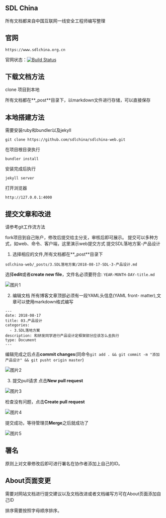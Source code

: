 ## SDL China

所有文档都来自中国互联网一线安全工程师编写整理


## 官网

```
https://www.sdlchina.org.cn
```

官网状态：[![Build Status](https://travis-ci.com/sdlchina/sdlchina-web.svg?branch=master)](https://travis-ci.com/sdlchina/sdlchina-web)

## 下载文档方法

clone 项目到本地

所有文档都在**_post**目录下，以markdown文件进行存储，可以直接保存

## 本地搭建方法

需要安装ruby和bundler以及jekyll
```
git clone https://github.com/sdlchina/sdlchina-web.git
```

在项目根目录执行

```
bundler install
```
安装完成后执行
```
jekyll server
```
打开浏览器
```
http://127.0.0.1:4000
```

## 提交文章和改进

请参考git工作流方法

fork项目到自己账户，修改后提交给主分支，审核后即可展示。
提交可以多种方式，如web、命令、客户端，这里演示web提交方式
提交SDL落地方案-产品设计
1. 选择相应的文件,所有文档都在**_post**目录下
```
sdlchina-web/_posts/3.SDL落地方案/2018-08-17-SDL-3-产品设计.md
```

选择**edit**或者**create new file**，文件名必须要符合: ```YEAR-MONTH-DAY-title.md```

![图片1](https://github.com/sdlchina/sdlchina-web/raw/master/images/2018/10/github/1.png)

2. 编辑文档
所有博客文章顶部必须有一段YAML头信息(YAML front- matter),文章可以使用markdown格式编写
```
---
date: 2018-08-17
title: 03.产品设计
categories:
  - 3.SDL落地方案
description: 和研发同学进行产品设计定框架部分应该怎么去执行
type: Document
---
```

编辑完成之后点击**commit changes**(同命令```git add . && git commit -m "添加产品设计" && git pusht origin master```)

![图片2](https://github.com/sdlchina/sdlchina-web/raw/master/images/2018/10/github/2.png)

3. 提交pull请求
点击**New pull request**

![图片3](https://github.com/sdlchina/sdlchina-web/raw/master/images/2018/10/github/3.png)

检查没有问题，点击**Create pull request**

![图片4](https://github.com/sdlchina/sdlchina-web/raw/master/images/2018/10/github/4.png)

提交成功，等待管理员**Merge**之后就成功了

![图片5](https://github.com/sdlchina/sdlchina-web/raw/master/images/2018/10/github/5.png)

## 署名

原则上对文章修改后即可进行署名在协作者添加上自己的ID。

## About页面变更

需要对网站文档进行提交建议以及文档改进或者文档编写方可在About页面添加自己ID

排序需要按照字母顺序排序。
